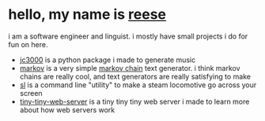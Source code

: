 # hello, my name is [reese](https://reesporte.github.io)

i am a software engineer and linguist. i mostly have small projects i do for fun on here.

* [jc3000](https://github.com/reesporte/jc3000) is a python package i made to generate music
* [markov](https://github.com/reesporte/markov) is a very simple [markov chain](https://en.wikipedia.org/wiki/Markov_chain) text generator. i think markov chains are really cool, and text generators are really satisfying to make
* [sl](https://github.com/reesporte/sl) is a command line "utility" to make a steam locomotive go across your screen
* [tiny-tiny-web-server](https://github.com/reesporte/tiny-tiny-web-server) is a tiny tiny tiny web server i made to learn more about how web servers work
